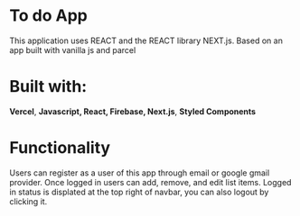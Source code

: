 # To do App 
This application uses REACT and the REACT library NEXT.js.
Based on an app built with vanilla js and parcel

# Built with:

**Vercel**,
**Javascript,
React,
Firebase,
Next.js**,
**Styled Components**

# Functionality

Users can register as a user of this app through email or google gmail provider.
Once logged in users can add, remove, and edit list items.
Logged in status is displated at the top right of navbar, you can also logout by clicking it.


